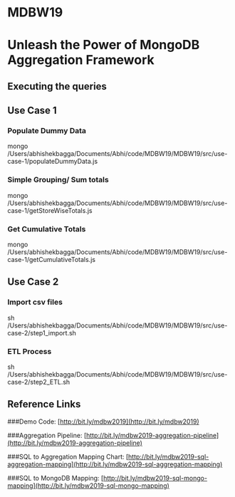 # MDBW19 
# Unleash the Power of MongoDB Aggregation Framework

## Executing the queries
## Use Case 1
### Populate Dummy Data
mongo /Users/abhishekbagga/Documents/Abhi/code/MDBW19/MDBW19/src/use-case-1/populateDummyData.js
### Simple Grouping/ Sum totals
mongo /Users/abhishekbagga/Documents/Abhi/code/MDBW19/MDBW19/src/use-case-1/getStoreWiseTotals.js
### Get Cumulative Totals
mongo /Users/abhishekbagga/Documents/Abhi/code/MDBW19/MDBW19/src/use-case-1/getCumulativeTotals.js


## Use Case 2
### Import csv files
sh /Users/abhishekbagga/Documents/Abhi/code/MDBW19/MDBW19/src/use-case-2/step1_import.sh
### ETL Process
sh /Users/abhishekbagga/Documents/Abhi/code/MDBW19/MDBW19/src/use-case-2/step2_ETL.sh

## Reference Links
###Demo Code:
[http://bit.ly/mdbw2019](http://bit.ly/mdbw2019)

###Aggregation Pipeline:
[http://bit.ly/mdbw2019-aggregation-pipeline](http://bit.ly/mdbw2019-aggregation-pipeline)

###SQL to Aggregation Mapping Chart:
[http://bit.ly/mdbw2019-sql-aggregation-mapping](http://bit.ly/mdbw2019-sql-aggregation-mapping)

###SQL to MongoDB Mapping:
[http://bit.ly/mdbw2019-sql-mongo-mapping](http://bit.ly/mdbw2019-sql-mongo-mapping)


